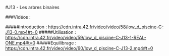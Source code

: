 #J13 - Les arbres binaires

###Vidéos :

#####Introduction :
https://cdn.intra.42.fr/video/video/58/low_d_piscine-C-J13-0.mp4#t=0
#####Utilisation :
https://cdn.intra.42.fr/video/video/59/low_d_piscine-C-J13-1-REAL-ONE.mp4#t=0
#####Equilibrage :
https://cdn.intra.42.fr/video/video/60/low_d_piscine-C-J13-2.mp4#t=0

